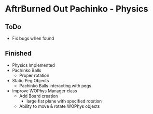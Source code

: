 # AftrBurned Out Pachinko - Physics

## ToDo
* Fix bugs when found

## Finished
* Physics Implemented
* Pachinko Balls
    * Proper rotation
* Static Peg Objects
    * Pachinko Balls interacting with pegs
* Improve WOPhys Manager class
    * Add Board creation
        * large flat plane with specified rotation
    * Ability to move & rotate WOPhys objects